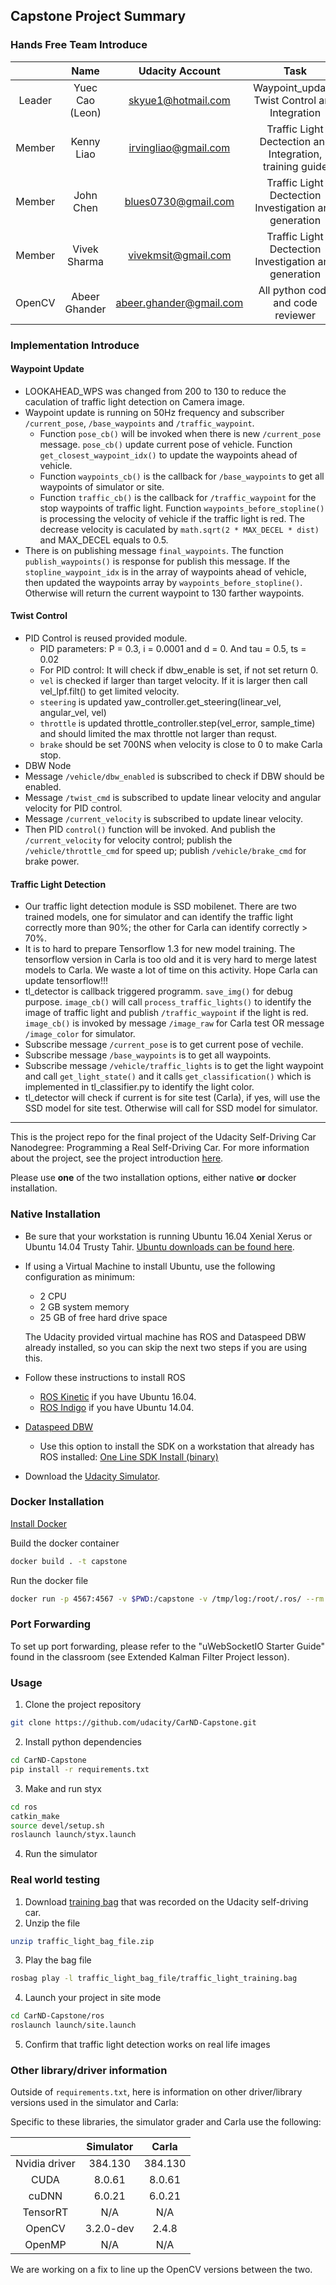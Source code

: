 ## Capstone Project Summary
### Hands Free Team Introduce
|       | Name   | Udacity Account | Task  |
| :----: | :-------:|:-------------:| :-----:|
| Leader | Yuec Cao (Leon) | skyue1@hotmail.com | Waypoint_update, Twist Control and Integration |
| Member | Kenny Liao | irvingliao@gmail.com | Traffic Light Dectection and Integration, training guide |
| Member | John Chen | blues0730@gmail.com | Traffic Light Dectection Investigation and generation |
| Member | Vivek Sharma | vivekmsit@gmail.com | Traffic Light Dectection Investigation and generation | 
| OpenCV | Abeer Ghander | abeer.ghander@gmail.com | All python code and code reviewer |

### Implementation Introduce
#### Waypoint Update
 * LOOKAHEAD_WPS was changed from 200 to 130 to reduce the caculation of traffic light detection on Camera image.
 * Waypoint update is running on 50Hz frequency and subscriber `/current_pose`, `/base_waypoints` and `/traffic_waypoint`.
   * Function `pose_cb()` will be invoked when there is new `/current_pose` message. `pose_cb()` update current pose of vehicle. Function `get_closest_waypoint_idx()` to update the waypoints ahead of vehicle.
   * Function `waypoints_cb()` is the callback for `/base_waypoints` to get all waypoints of simulator or site. 
   * Function `traffic_cb()` is the callback for `/traffic_waypoint` for the stop waypoints of traffic light. Function `waypoints_before_stopline()` is processing the velocity of vehicle if the traffic light is red. The decrease velocity is caculated by `math.sqrt(2 * MAX_DECEL * dist)` and MAX_DECEL equals to 0.5. 
 * There is on publishing message `final_waypoints`. The function `publish_waypoints()` is response for publish this message. If the `stopline_waypoint_idx` is in the array of waypoints ahead of vehicle, then updated the waypoints array by `waypoints_before_stopline()`. Otherwise will return the current waypoint to 130 farther waypoints. 
#### Twist Control
 * PID Control is reused provided module.
   * PID parameters: P = 0.3, i = 0.0001 and d = 0. And tau = 0.5, ts = 0.02
   * For PID control: It will check if dbw_enable is set, if not set return 0. 
    * `vel` is checked if larger than target velocity. If it is larger then call vel_lpf.filt() to get limited velocity.
    * `steering` is updated yaw_controller.get_steering(linear_vel, angular_vel, vel)
    * `throttle` is updated throttle_controller.step(vel_error, sample_time) and should limited the max throttle not larger than requst.
    * `brake` should be set 700NS when velocity is close to 0 to make Carla stop.
 * DBW Node
  * Message `/vehicle/dbw_enabled` is subscribed to check if DBW should be enabled.
  * Message `/twist_cmd` is subscribed to update linear velocity and angular velocity for PID control.
  * Message `/current_velocity` is subscribed to update linear velocity.
  * Then PID `control()` function will be invoked. And publish the `/current_velocity` for velocity control; publish the `/vehicle/throttle_cmd` for speed up; publish `/vehicle/brake_cmd` for brake power.
#### Traffic Light Detection
 * Our traffic light detection module is SSD mobilenet. There are two trained models, one for simulator and can identify the traffic light correctly more than 90%; the other for Carla can identify correctly > 70%. 
 * It is to hard to prepare Tensorflow 1.3 for new model training. The tensorflow version in Carla is too old and it is very hard to merge latest models to Carla. We waste a lot of time on this activity. Hope Carla can update tensorflow!!!
 * tl_detector is callback triggered programm. `save_img()` for debug purpose. `image_cb()` will call `process_traffic_lights()` to identify the image of traffic light and publish `/traffic_waypoint` if the light is red. `image_cb()` is invoked by message `/image_raw` for Carla test OR message `/image_color` for simulator.
  * Subscribe message `/current_pose` is to get current pose of vechile. 
  * Subscribe message `/base_waypoints` is to get all waypoints.
  * Subscribe message `/vehicle/traffic_lights` is to get the light waypoint and call `get_light_state()` and it calls `get_classification()` which is implemented in tl_classifier.py to identify the light color.
  * tl_detector will check if current is for site test (Carla), if yes, will use the SSD model for site test. Otherwise will call for SSD model for simulator.

-------------------------------------------
This is the project repo for the final project of the Udacity Self-Driving Car Nanodegree: Programming a Real Self-Driving Car. For more information about the project, see the project introduction [here](https://classroom.udacity.com/nanodegrees/nd013/parts/6047fe34-d93c-4f50-8336-b70ef10cb4b2/modules/e1a23b06-329a-4684-a717-ad476f0d8dff/lessons/462c933d-9f24-42d3-8bdc-a08a5fc866e4/concepts/5ab4b122-83e6-436d-850f-9f4d26627fd9).

Please use **one** of the two installation options, either native **or** docker installation.

### Native Installation

* Be sure that your workstation is running Ubuntu 16.04 Xenial Xerus or Ubuntu 14.04 Trusty Tahir. [Ubuntu downloads can be found here](https://www.ubuntu.com/download/desktop).
* If using a Virtual Machine to install Ubuntu, use the following configuration as minimum:
  * 2 CPU
  * 2 GB system memory
  * 25 GB of free hard drive space

  The Udacity provided virtual machine has ROS and Dataspeed DBW already installed, so you can skip the next two steps if you are using this.

* Follow these instructions to install ROS
  * [ROS Kinetic](http://wiki.ros.org/kinetic/Installation/Ubuntu) if you have Ubuntu 16.04.
  * [ROS Indigo](http://wiki.ros.org/indigo/Installation/Ubuntu) if you have Ubuntu 14.04.
* [Dataspeed DBW](https://bitbucket.org/DataspeedInc/dbw_mkz_ros)
  * Use this option to install the SDK on a workstation that already has ROS installed: [One Line SDK Install (binary)](https://bitbucket.org/DataspeedInc/dbw_mkz_ros/src/81e63fcc335d7b64139d7482017d6a97b405e250/ROS_SETUP.md?fileviewer=file-view-default)
* Download the [Udacity Simulator](https://github.com/udacity/CarND-Capstone/releases).

### Docker Installation
[Install Docker](https://docs.docker.com/engine/installation/)

Build the docker container
```bash
docker build . -t capstone
```

Run the docker file
```bash
docker run -p 4567:4567 -v $PWD:/capstone -v /tmp/log:/root/.ros/ --rm -it capstone
```

### Port Forwarding
To set up port forwarding, please refer to the "uWebSocketIO Starter Guide" found in the classroom (see Extended Kalman Filter Project lesson).

### Usage

1. Clone the project repository
```bash
git clone https://github.com/udacity/CarND-Capstone.git
```

2. Install python dependencies
```bash
cd CarND-Capstone
pip install -r requirements.txt
```
3. Make and run styx
```bash
cd ros
catkin_make
source devel/setup.sh
roslaunch launch/styx.launch
```
4. Run the simulator

### Real world testing
1. Download [training bag](https://s3-us-west-1.amazonaws.com/udacity-selfdrivingcar/traffic_light_bag_file.zip) that was recorded on the Udacity self-driving car.
2. Unzip the file
```bash
unzip traffic_light_bag_file.zip
```
3. Play the bag file
```bash
rosbag play -l traffic_light_bag_file/traffic_light_training.bag
```
4. Launch your project in site mode
```bash
cd CarND-Capstone/ros
roslaunch launch/site.launch
```
5. Confirm that traffic light detection works on real life images

### Other library/driver information
Outside of `requirements.txt`, here is information on other driver/library versions used in the simulator and Carla:

Specific to these libraries, the simulator grader and Carla use the following:

|        | Simulator | Carla  |
| :-----------: |:-------------:| :-----:|
| Nvidia driver | 384.130 | 384.130 |
| CUDA | 8.0.61 | 8.0.61 |
| cuDNN | 6.0.21 | 6.0.21 |
| TensorRT | N/A | N/A |
| OpenCV | 3.2.0-dev | 2.4.8 |
| OpenMP | N/A | N/A |

We are working on a fix to line up the OpenCV versions between the two.
